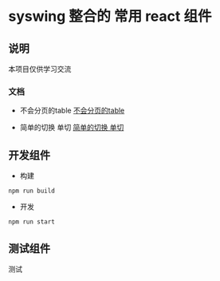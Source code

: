 # syswing 整合的 常用 **react** 组件

## 说明

本项目仅供学习交流

### 文档

* 不会分页的table [不会分页的table](https://github.com/syswing/syswing-react/blob/master/src/Table/README.md)
  
* 简单的切换 单切 [简单的切换 单切](https://github.com/syswing/syswing-react/blob/master/src/Tab/README.md)

## 开发组件

* 构建

```shell
npm run build
```

* 开发

```shell
npm run start
```

## 测试组件

测试
